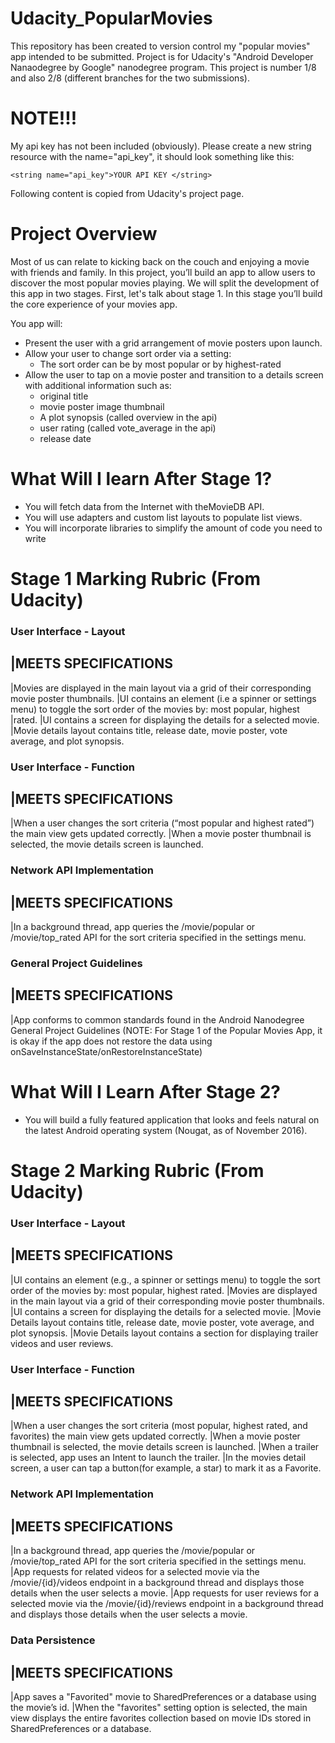 # Udacity_PopularMovies
This repository has been created to version control my "popular movies" app intended to be submitted. Project is for Udacity's "Android Developer Nanaodegree by Google" nanodegree program. This project is number 1/8 and also 2/8 (different branches for the two submissions).


# NOTE!!!
My api key has not been included (obviously). Please create a new string resource with the name="api_key", it should look something like this:

```
<string name="api_key">YOUR API KEY </string>
```


Following content is copied from Udacity's project page.

# Project Overview 
Most of us can relate to kicking back on the couch and enjoying a movie with friends and family. In this project, you’ll build an app to allow users to discover the most popular movies playing. We will split the development of this app in two stages. First, let's talk about stage 1. In this stage you’ll build the core experience of your movies app.

You app will:

- Present the user with a grid arrangement of movie posters upon launch.
- Allow your user to change sort order via a setting:
  - The sort order can be by most popular or by highest-rated
- Allow the user to tap on a movie poster and transition to a details screen with additional information such as:
  - original title
  - movie poster image thumbnail
  - A plot synopsis (called overview in the api)
  - user rating (called vote_average in the api)
  - release date

# What Will I learn After Stage 1?

- You will fetch data from the Internet with theMovieDB API.
- You will use adapters and custom list layouts to populate list views.
- You will incorporate libraries to simplify the amount of code you need to write

# Stage 1 Marking Rubric (From Udacity)

### User Interface - Layout  ###
|MEETS SPECIFICATIONS
--------------------------------
|Movies are displayed in the main layout via a grid of their corresponding movie poster thumbnails.
|UI contains an element (i.e a spinner or settings menu) to toggle the sort order of the movies by: most popular, highest |rated.
|UI contains a screen for displaying the details for a selected movie.
|Movie details layout contains title, release date, movie poster, vote average, and plot synopsis.

### User Interface - Function  ###
|MEETS SPECIFICATIONS
--------------------------------
|When a user changes the sort criteria (“most popular and highest rated”) the main view gets updated correctly.
|When a movie poster thumbnail is selected, the movie details screen is launched.

### Network API Implementation  ###
|MEETS SPECIFICATIONS
--------------------------------
|In a background thread, app queries the /movie/popular or /movie/top_rated API for the sort criteria specified in the settings menu.

### General Project Guidelines 
|MEETS SPECIFICATIONS
--------------------------------
|App conforms to common standards found in the Android Nanodegree General Project Guidelines (NOTE: For Stage 1 of the Popular Movies App, it is okay if the app does not restore the data using onSaveInstanceState/onRestoreInstanceState)

# What Will I Learn After Stage 2?

- You will build a fully featured application that looks and feels natural on the latest Android operating system (Nougat, as of November 2016).

# Stage 2 Marking Rubric (From Udacity)

### User Interface - Layout  ###
|MEETS SPECIFICATIONS
--------------------------------
|UI contains an element (e.g., a spinner or settings menu) to toggle the sort order of the movies by: most popular, highest rated.
|Movies are displayed in the main layout via a grid of their corresponding movie poster thumbnails.
|UI contains a screen for displaying the details for a selected movie.
|Movie Details layout contains title, release date, movie poster, vote average, and plot synopsis. 
|Movie Details layout contains a section for displaying trailer videos and user reviews.

### User Interface - Function  ###
|MEETS SPECIFICATIONS
--------------------------------
|When a user changes the sort criteria (most popular, highest rated, and favorites) the main view gets updated correctly.
|When a movie poster thumbnail is selected, the movie details screen is launched.
|When a trailer is selected, app uses an Intent to launch the trailer.
|In the movies detail screen, a user can tap a button(for example, a star) to mark it as a Favorite.

### Network API Implementation  ###
|MEETS SPECIFICATIONS
--------------------------------
|In a background thread, app queries the /movie/popular or /movie/top_rated API for the sort criteria specified in the settings menu.
|App requests for related videos for a selected movie via the /movie/{id}/videos endpoint in a background thread and displays those details when the user selects a movie.
|App requests for user reviews for a selected movie via the /movie/{id}/reviews endpoint in a background thread and displays those details when the user selects a movie.

### Data Persistence  ###
|MEETS SPECIFICATIONS
--------------------------------
|App saves a "Favorited" movie to SharedPreferences or a database using the movie’s id. 
|When the "favorites" setting option is selected, the main view displays the entire favorites collection based on movie IDs stored in SharedPreferences or a database.
